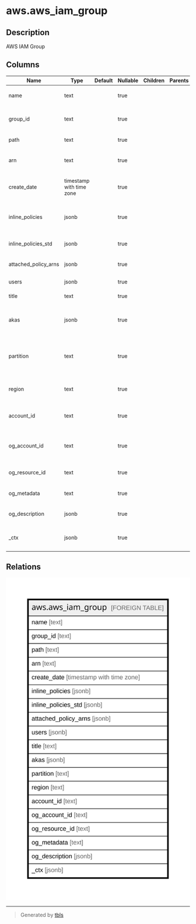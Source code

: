 # aws.aws_iam_group

## Description

AWS IAM Group

## Columns

| Name | Type | Default | Nullable | Children | Parents | Comment |
| ---- | ---- | ------- | -------- | -------- | ------- | ------- |
| name | text |  | true |  |  | The friendly name that identifies the group. |
| group_id | text |  | true |  |  | The stable and unique string identifying the group. |
| path | text |  | true |  |  | The path to the group. |
| arn | text |  | true |  |  | The Amazon Resource Name (ARN) specifying the group. |
| create_date | timestamp with time zone |  | true |  |  | The date and time, when the group was created. |
| inline_policies | jsonb |  | true |  |  | A list of policy documents that are embedded as inline policies for the group. |
| inline_policies_std | jsonb |  | true |  |  | Inline policies in canonical form for the group. |
| attached_policy_arns | jsonb |  | true |  |  | A list of managed policies attached to the group. |
| users | jsonb |  | true |  |  | A list of users in the group. |
| title | text |  | true |  |  | Title of the resource. |
| akas | jsonb |  | true |  |  | Array of globally unique identifier strings (also known as) for the resource. |
| partition | text |  | true |  |  | The AWS partition in which the resource is located (aws, aws-cn, or aws-us-gov). |
| region | text |  | true |  |  | The AWS Region in which the resource is located. |
| account_id | text |  | true |  |  | The AWS Account ID in which the resource is located. |
| og_account_id | text |  | true |  |  | The Platform Account ID in which the resource is located. |
| og_resource_id | text |  | true |  |  | The unique ID of the resource in opengovernance. |
| og_metadata | text |  | true |  |  | Platform Metadata of the AWS resource. |
| og_description | jsonb |  | true |  |  | The full model description of the resource |
| _ctx | jsonb |  | true |  |  | Steampipe context in JSON form, e.g. connection_name. |

## Relations

![er](aws.aws_iam_group.svg)

---

> Generated by [tbls](https://github.com/k1LoW/tbls)
